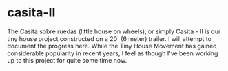 # casita-II
The Casita sobre ruedas (little house on wheels), or simply Casita - II is our tiny house project constructed on a 20' (6 meter) trailer. I will attempt to document the progress here. While the Tiny House Movement has gained considerable popularity in recent years, I feel as though I've been working up to this project for quite some time now.

